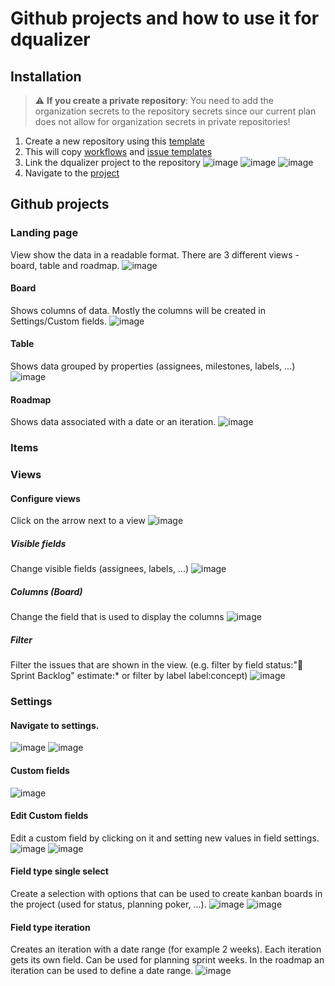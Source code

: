 # Github projects and how to use it for dqualizer

## Installation

> ⚠️ **If you create a private repository**: You need to add the organization secrets to the repository secrets since our current plan does not allow for organization secrets in private repositories!

1. Create a new repository using this [template](https://github.com/dqualizer/template)
2. This will copy [workflows](.github/workflows) and [issue templates](.github/ISSUE_TEMPLATE/)
3. Link the dqualizer project to the repository ![image](https://user-images.githubusercontent.com/33718194/221803125-5cfb2a24-4c43-466d-aed6-2714c5d86ad0.png) ![image](https://user-images.githubusercontent.com/33718194/221803202-e07edc2f-f7c8-410e-93aa-c860586d452e.png) ![image](https://user-images.githubusercontent.com/33718194/221803327-b815b93e-00b9-41c9-94c3-2fa741359b83.png)
4. Navigate to the [project](https://github.com/orgs/dqualizer/projects/3)

## Github projects

### Landing page

View show the data in a readable format. There are 3 different views - board, table and roadmap.
![image](https://user-images.githubusercontent.com/33718194/221804258-db07eacb-b424-4548-8368-f5e06ce2198a.png)

#### Board
Shows columns of data. Mostly the columns will be created in Settings/Custom fields.
![image](https://user-images.githubusercontent.com/33718194/221804527-1810bf22-cbac-4b1d-8680-40df2af97fcb.png)

#### Table
Shows data grouped by properties (assignees, milestones, labels, ...)
![image](https://user-images.githubusercontent.com/33718194/221805507-5dd7aec8-0142-4b9f-9454-3b7e7f7a5efa.png)

#### Roadmap
Shows data associated with a date or an iteration.
![image](https://user-images.githubusercontent.com/33718194/221805873-b59e6415-59f9-45a5-aa3e-12ebda88ff5c.png)

### Items

### Views

#### Configure views
Click on the arrow next to a view
![image](https://user-images.githubusercontent.com/33718194/221807727-9f563d97-ab42-45ad-a151-ece00f4b5875.png)

##### Visible fields
Change visible fields (assignees, labels, ...)
![image](https://user-images.githubusercontent.com/33718194/221807818-e38702c0-ee9c-4d8f-86a3-d0c73c39541f.png)

##### Columns (Board)
Change the field that is used to display the columns
![image](https://user-images.githubusercontent.com/33718194/221807989-e19a02d5-3214-4dde-bc05-c9aad2c66d2a.png)

##### Filter
Filter the issues that are shown in the view. (e.g. filter by field status:"🏃 Sprint Backlog" estimate:* or filter by label label:concept)
![image](https://user-images.githubusercontent.com/33718194/221808582-982835fe-ffc2-40e2-891a-fa8ece289b4b.png)

### Settings

#### Navigate to settings.

![image](https://user-images.githubusercontent.com/33718194/221804784-c2ff4a77-2038-43b3-82fd-dcfe4241c41d.png)
![image](https://user-images.githubusercontent.com/33718194/221804890-554078fc-883b-443c-9675-21e7784b8d80.png)

#### Custom fields

![image](https://user-images.githubusercontent.com/33718194/221804936-10ef91e2-2cf0-4459-af7f-e4870e379175.png)

#### Edit Custom fields

Edit a custom field by clicking on it and setting new values in field settings.
![image](https://user-images.githubusercontent.com/33718194/221805084-7371d72b-63a3-4cac-867e-070919e4a7e2.png)
![image](https://user-images.githubusercontent.com/33718194/221805197-6a148b94-3aed-4300-9c74-8a0eab30c8cc.png)

#### Field type single select

Create a selection with options that can be used to create kanban boards in the project (used for status, planning poker, ...).
![image](https://user-images.githubusercontent.com/33718194/221806267-72dac012-2a5d-49e2-ac42-84d99286c598.png)
![image](https://user-images.githubusercontent.com/33718194/221806289-b7406b6c-96e4-4688-9619-a03946f555e0.png)

#### Field type iteration

Creates an iteration with a date range (for example 2 weeks). Each iteration gets its own field. Can be used for planning sprint weeks. In the roadmap an iteration can be used to define a date range.
![image](https://user-images.githubusercontent.com/33718194/221806798-1522c508-9a08-4eec-8afe-610b0feeae50.png)



